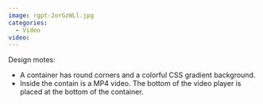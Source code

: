 ```yaml
---
image: rgpt-2orGzWLl.jpg
categories:
  - Video
video:
---
```

Design motes:
* A container has round corners and a colorful CSS gradient background.
* Inside the contain is a MP4 video. The bottom of the video player is placed at the bottom of the container.